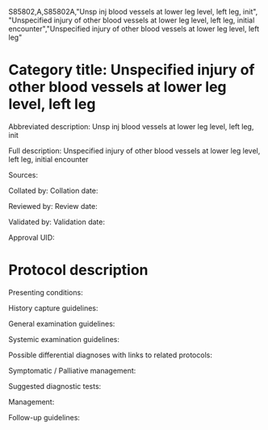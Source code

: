 S85802,A,S85802A,"Unsp inj blood vessels at lower leg level, left leg, init", "Unspecified injury of other blood vessels at lower leg level, left leg, initial encounter","Unspecified injury of other blood vessels at lower leg level, left leg"
# Category title: Unspecified injury of other blood vessels at lower leg level, left leg

Abbreviated description: Unsp inj blood vessels at lower leg level, left leg, init

Full description: Unspecified injury of other blood vessels at lower leg level, left leg, initial encounter

Sources:

Collated by:
Collation date:

Reviewed by:
Review date:

Validated by:
Validation date:

Approval UID:

# Protocol description

Presenting conditions:

History capture guidelines:

General examination guidelines:

Systemic examination guidelines:

Possible differential diagnoses with links to related protocols:

Symptomatic / Palliative management:

Suggested diagnostic tests:

Management:

Follow-up guidelines:
